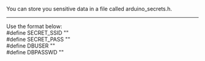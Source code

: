 You can store you sensitive data in a file called arduino_secrets.h.
<hr />
Use the format below:<br />
 #define SECRET_SSID ""<br />
 #define SECRET_PASS ""<br />
 #define DBUSER ""<br />
 #define DBPASSWD ""<br />
